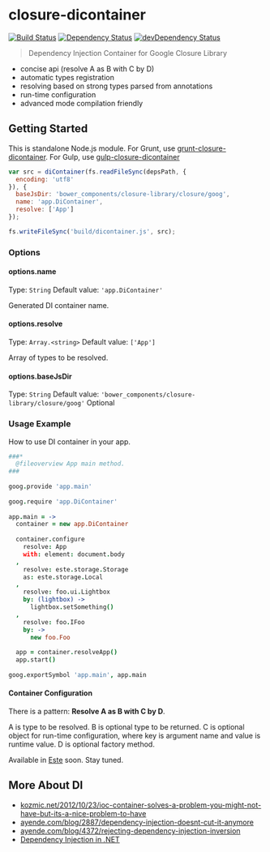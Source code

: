 # closure-dicontainer
[![Build Status](https://secure.travis-ci.org/steida/closure-dicontainer.png?branch=master)](http://travis-ci.org/steida/closure-dicontainer) [![Dependency Status](https://david-dm.org/steida/closure-dicontainer.png)](https://david-dm.org/steida/closure-dicontainer) [![devDependency Status](https://david-dm.org/steida/closure-dicontainer/dev-status.png)](https://david-dm.org/steida/closure-dicontainer#info=devDependencies)

> Dependency Injection Container for Google Closure Library

- concise api (resolve A as B with C by D)
- automatic types registration
- resolving based on strong types parsed from annotations
- run-time configuration
- advanced mode compilation friendly

## Getting Started
This is standalone Node.js module. For Grunt, use [grunt-closure-dicontainer](http://github.com/steida/grunt-closure-dicontainer). For Gulp, use [gulp-closure-dicontainer](http://github.com/steida/gulp-closure-dicontainer)

```js
var src = diContainer(fs.readFileSync(depsPath, {
  encoding: 'utf8'
}), {
  baseJsDir: 'bower_components/closure-library/closure/goog',
  name: 'app.DiContainer',
  resolve: ['App']
});

fs.writeFileSync('build/dicontainer.js', src);
```

### Options

#### options.name
Type: `String`
Default value: `'app.DiContainer'`

Generated DI container name.

#### options.resolve
Type: `Array.<string>`
Default value: `['App']`

Array of types to be resolved.

#### options.baseJsDir
Type: `String`
Default value: `'bower_components/closure-library/closure/goog'`
Optional

### Usage Example

How to use DI container in your app.

```coffee
###*
  @fileoverview App main method.
###
 
goog.provide 'app.main'
 
goog.require 'app.DiContainer'
 
app.main = ->
  container = new app.DiContainer
  
  container.configure
    resolve: App
    with: element: document.body
  ,
    resolve: este.storage.Storage
    as: este.storage.Local
  ,
    resolve: foo.ui.Lightbox
    by: (lightbox) ->
      lightbox.setSomething()
  ,
    resolve: foo.IFoo
    by: ->
      new foo.Foo
 
  app = container.resolveApp()
  app.start()
 
goog.exportSymbol 'app.main', app.main
```

#### Container Configuration

There is a pattern: **Resolve A as B with C by D**.

A is type to be resolved. B is optional type to be returned. C is optional object for run-time
configuration, where key is argument name and value is runtime value. D is optional factory method.

Available in [Este](http://github.com/steida/este) soon. Stay tuned.

## More About DI
  - [kozmic.net/2012/10/23/ioc-container-solves-a-problem-you-might-not-have-but-its-a-nice-problem-to-have](http://kozmic.net/2012/10/23/ioc-container-solves-a-problem-you-might-not-have-but-its-a-nice-problem-to-have)
  - [ayende.com/blog/2887/dependency-injection-doesnt-cut-it-anymore](http://ayende.com/blog/2887/dependency-injection-doesnt-cut-it-anymore)
  - [ayende.com/blog/4372/rejecting-dependency-injection-inversion](http://ayende.com/blog/4372/rejecting-dependency-injection-inversion)
  - [Dependency Injection in .NET](http://www.manning.com/seemann)

